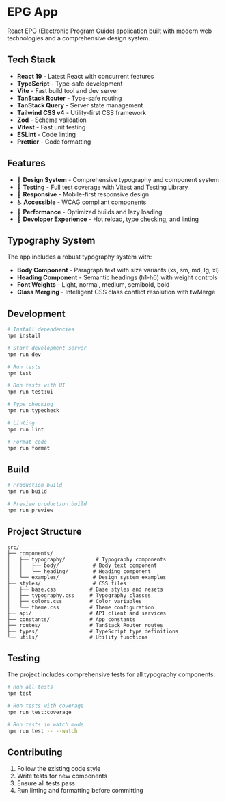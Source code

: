 # EPG App

React EPG (Electronic Program Guide) application built with modern web technologies and a comprehensive design system.

## Tech Stack

- **React 19** - Latest React with concurrent features
- **TypeScript** - Type-safe development
- **Vite** - Fast build tool and dev server
- **TanStack Router** - Type-safe routing
- **TanStack Query** - Server state management
- **Tailwind CSS v4** - Utility-first CSS framework
- **Zod** - Schema validation
- **Vitest** - Fast unit testing
- **ESLint** - Code linting
- **Prettier** - Code formatting

## Features

- 🎨 **Design System** - Comprehensive typography and component system
- 🧪 **Testing** - Full test coverage with Vitest and Testing Library
- 📱 **Responsive** - Mobile-first responsive design
- ♿ **Accessible** - WCAG compliant components
- 🚀 **Performance** - Optimized builds and lazy loading
- 🔧 **Developer Experience** - Hot reload, type checking, and linting

## Typography System

The app includes a robust typography system with:

- **Body Component** - Paragraph text with size variants (xs, sm, md, lg, xl)
- **Heading Component** - Semantic headings (h1-h6) with weight controls
- **Font Weights** - Light, normal, medium, semibold, bold
- **Class Merging** - Intelligent CSS class conflict resolution with twMerge

## Development

```bash
# Install dependencies
npm install

# Start development server
npm run dev

# Run tests
npm test

# Run tests with UI
npm run test:ui

# Type checking
npm run typecheck

# Linting
npm run lint

# Format code
npm run format
```

## Build

```bash
# Production build
npm run build

# Preview production build
npm run preview
```

## Project Structure

```
src/
├── components/
│   ├── typography/          # Typography components
│   │   ├── body/           # Body text component
│   │   └── heading/        # Heading component
│   └── examples/           # Design system examples
├── styles/                 # CSS files
│   ├── base.css           # Base styles and resets
│   ├── typography.css     # Typography classes
│   ├── colors.css         # Color variables
│   └── theme.css          # Theme configuration
├── api/                   # API client and services
├── constants/             # App constants
├── routes/                # TanStack Router routes
├── types/                 # TypeScript type definitions
└── utils/                 # Utility functions
```

## Testing

The project includes comprehensive tests for all typography components:

```bash
# Run all tests
npm test

# Run tests with coverage
npm run test:coverage

# Run tests in watch mode
npm run test -- --watch
```

## Contributing

1. Follow the existing code style
2. Write tests for new components
3. Ensure all tests pass
4. Run linting and formatting before committing

